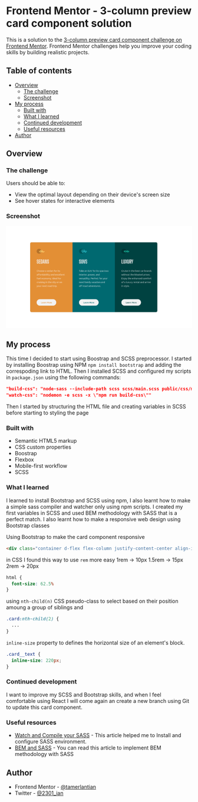 # Frontend Mentor - 3-column preview card component solution

This is a solution to the [3-column preview card component challenge on Frontend Mentor](https://www.frontendmentor.io/challenges/3column-preview-card-component-pH92eAR2-). Frontend Mentor challenges help you improve your coding skills by building realistic projects. 

## Table of contents

- [Overview](#overview)
  - [The challenge](#the-challenge)
  - [Screenshot](#screenshot)
- [My process](#my-process)
  - [Built with](#built-with)
  - [What I learned](#what-i-learned)
  - [Continued development](#continued-development)
  - [Useful resources](#useful-resources)
- [Author](#author)


## Overview

### The challenge

Users should be able to:

- View the optimal layout depending on their device's screen size
- See hover states for interactive elements

### Screenshot

![](./design/screenshot.png)

## My process

This time I decided to start using Boostrap and SCSS preprocessor.
I started by installing Boostrap using NPM `npm install bootstrap` and adding the correspoding link to HTML.
Then I installed SCSS and configured my scripts in `package.json` using the following commands:

```json
"build-css": "node-sass --include-path scss scss/main.scss public/css/main.css",
"watch-css": "nodemon -e scss -x \"npm run build-css\""
```
Then I started by structuring the HTML file and creating variables in SCSS before starting to styling the page

### Built with

- Semantic HTML5 markup
- CSS custom properties
- Boostrap 
- Flexbox
- Mobile-first workflow
- SCSS

### What I learned

I learned to install Bootstrap and SCSS using npm, I also learnt how to make a simple sass compiler and watcher only using npm scripts.
I created my first variables in SCSS and used BEM methodology with SASS that is a perfect match.
I also learnt how to make a responsive web design using Bootstrap classes

Using Bootstrap to make the card component responsive

```html
<div class="container d-flex flex-column justify-content-center align-items-center flex-xxl-row">
```
in CSS I found this way to use `rem` more easy
1rem -> 10px
1.5rem -> 15px
2rem -> 20px

```css
html {
  font-size: 62.5%  
}
```
using `nth-child(n)` CSS pseudo-class to select based on their position amoung a group of siblings and

```css
.card:nth-child(2) {
  ...
}
```

`inline-size` property to defines the horizontal size of an element's block.

```css
.card__text {
  inline-size: 220px;
}
```

### Continued development

I want to improve my SCSS and Bootstrap skills, and when I feel comfortable using React I will come again an create a new branch using Git to update this card component.

### Useful resources

- [Watch and Compile your SASS](https://medium.com/@brianhan/watch-compile-your-sass-with-npm-9ba2b878415b) - This article helped me to Install and configure SASS environment.
- [BEM and SASS](https://andrew-barnes.medium.com/bem-and-sass-a-perfect-match-5e48d9bc3894) - You can read this article to implement BEM methodology with SASS

## Author

- Frontend Mentor - [@tamerlantian](https://www.frontendmentor.io/profile/tamerlantian)
- Twitter - [@2301_ian](https://twitter.com/2301_ian)

